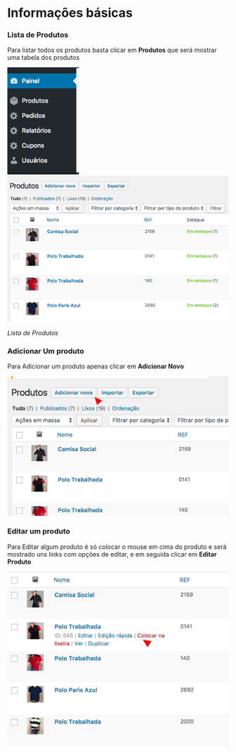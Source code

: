 # Informações básicas

### Lista de Produtos

Para listar todos os produtos basta clicar em **Produtos** que será mostrar uma tabela dos produtos

<img src="../../../assets/woocommerce-menu.png">
<img src="../../../assets/woocommerce-lista-produtos.png">

*Lista de Produtos*

### Adicionar Um produto

Para Adicionar um produto apenas clicar em **Adicionar Novo**

<img src="../../../assets/woocommerce-lista-adicionar.png">

### Editar um produto

Para Editar algum produto é só colocar o mouse em cima do produto e será mostrado uns links com opções de editar, e em seguida clicar em **Editar Produto**

<img src="../../../assets/woocommerce-lista-hover.png">
